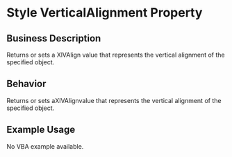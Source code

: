 # Style VerticalAlignment Property

## Business Description
Returns or sets a XlVAlign value that represents the vertical alignment of the specified object.

## Behavior
Returns or sets aXlVAlignvalue that represents the vertical alignment of the specified object.

## Example Usage
No VBA example available.